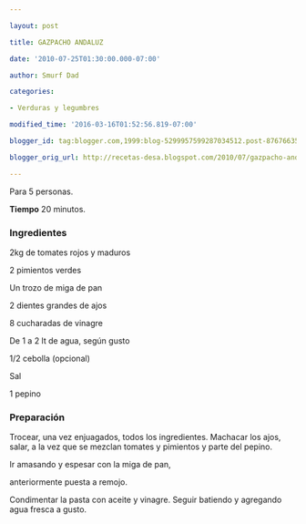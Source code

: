 ```yaml
---

layout: post

title: GAZPACHO ANDALUZ

date: '2010-07-25T01:30:00.000-07:00'

author: Smurf Dad

categories:

- Verduras y legumbres

modified_time: '2016-03-16T01:52:56.819-07:00'

blogger_id: tag:blogger.com,1999:blog-5299957599287034512.post-8767663566395675983

blogger_orig_url: http://recetas-desa.blogspot.com/2010/07/gazpacho-andaluz.html

---
```


Para 5 personas.

<b>Tiempo</b> 20 minutos.

<h3>Ingredientes</h3>

2kg de tomates rojos y maduros

2 pimientos verdes

Un trozo de miga de pan

2 dientes grandes de ajos

8 cucharadas de vinagre

De 1 a 2 lt de agua, según gusto

1/2 cebolla (opcional)

Sal

1 pepino

<h3>Preparación</h3>

Trocear, una vez enjuagados, todos los ingredientes. Machacar los ajos, salar, a la vez que se mezclan tomates y pimientos y parte del pepino.

Ir amasando y espesar con la miga de pan,

anteriormente puesta a remojo.

Condimentar la pasta con aceite y vinagre. Seguir batiendo y agregando agua fresca a gusto.

